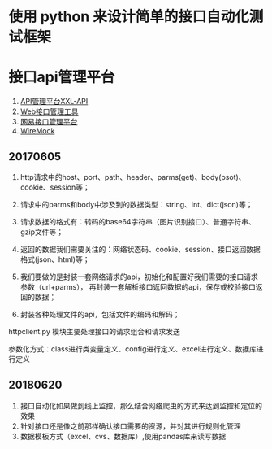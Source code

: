 # 使用 python 来设计简单的接口自动化测试框架

# 接口api管理平台
1. [API管理平台XXL-API](https://github.com/xuxueli/xxl-api)
2. [Web接口管理工具](https://github.com/thx/RAP)
3. [网易接口管理平台](https://nei.netease.com/login?url=%2Fprogroup%2Fhome%2Fmanagement%2F)
4. [WireMock](http://wiremock.org/)


## 20170605
1. http请求中的host、port、path、header、parms(get)、body(psot)、cookie、session等；
2. 请求中的parms和body中涉及到的数据类型：string、int、dict(json)等；
3. 请求数据的格式有：转码的base64字符串（图片识别接口）、普通字符串、gzip文件等；
4. 返回的数据我们需要关注的：网络状态码、cookie、session、接口返回数据格式(json、html)等；

5. 我们要做的是封装一套网络请求的api，初始化和配置好我们需要的接口请求参数（url+parms），
再封装一套解析接口返回数据的api，保存或校验接口返回的数据；
6. 封装各种处理文件的api，包括文件的编码和解码；

httpclient.py 模块主要处理接口的请求组合和请求发送

参数化方式：class进行类变量定义、config进行定义、excel进行定义、数据库进行定义

## 20180620
1. 接口自动化如果做到线上监控，那么结合网络爬虫的方式来达到监控和定位的效果
2. 针对接口还是像之前那样确认接口需要的资源，并对其进行规则化管理
3. 数据模板方式（excel、cvs、数据库）,使用pandas库来读写数据
